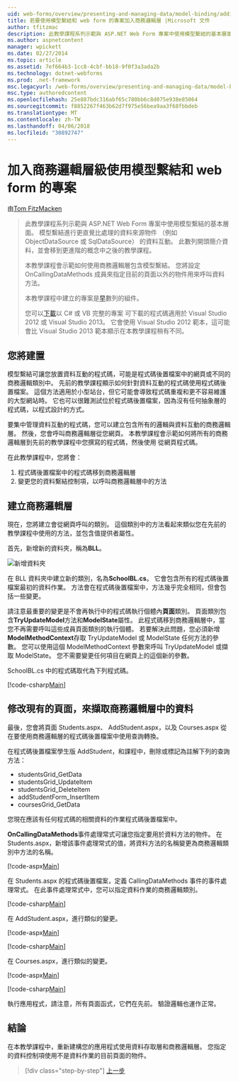 ```yaml
---
uid: web-forms/overview/presenting-and-managing-data/model-binding/adding-business-logic-layer
title: 若要使用模型繫結和 web form 的專案加入商務邏輯層 |Microsoft 文件
author: tfitzmac
description: 此教學課程系列示範與 ASP.NET Web Form 專案中使用模型繫結的基本層面。 模型繫結進行資料互動詳細直線-...
ms.author: aspnetcontent
manager: wpickett
ms.date: 02/27/2014
ms.topic: article
ms.assetid: 7ef664b3-1cc8-4cbf-bb18-9f0f3a3ada2b
ms.technology: dotnet-webforms
ms.prod: .net-framework
msc.legacyurl: /web-forms/overview/presenting-and-managing-data/model-binding/adding-business-logic-layer
msc.type: authoredcontent
ms.openlocfilehash: 25e887bdc316abf65c780bb6c8d075e938e85064
ms.sourcegitcommit: f8852267f463b62d7f975e56bea9aa3f68fbbdeb
ms.translationtype: MT
ms.contentlocale: zh-TW
ms.lasthandoff: 04/06/2018
ms.locfileid: "30892747"
---
```

<a name="adding-business-logic-layer-to-a-project-that-uses-model-binding-and-web-forms"></a>加入商務邏輯層級使用模型繫結和 web form 的專案
====================
由[Tom FitzMacken](https://github.com/tfitzmac)

> 此教學課程系列示範與 ASP.NET Web Form 專案中使用模型繫結的基本層面。 模型繫結進行更直覺比處理的資料來源物件 （例如 ObjectDataSource 或 SqlDataSource） 的資料互動。 此數列開頭簡介資料，並會移到更進階的概念中之後的教學課程。
> 
> 本教學課程會示範如何使用商務邏輯層包含模型繫結。 您將設定 OnCallingDataMethods 成員來指定目前的頁面以外的物件用來呼叫資料方法。
> 
> 本教學課程中建立的專案是[早](retrieving-data.md)數列的組件。
> 
> 您可以[下載](https://go.microsoft.com/fwlink/?LinkId=286116)以 C# 或 VB 完整的專案 可下載的程式碼適用於 Visual Studio 2012 或 Visual Studio 2013。 它會使用 Visual Studio 2012 範本，這可能會比 Visual Studio 2013 範本顯示在本教學課程稍有不同。


## <a name="what-youll-build"></a>您將建置

模型繫結可讓您放置資料互動的程式碼，可能是程式碼後置檔案中的網頁或不同的商務邏輯類別中。 先前的教學課程顯示如何針對資料互動的程式碼使用程式碼後置檔案。 這個方法適用於小型站台，但它可能會導致程式碼重複和更不容易維護的大型網站時。 它也可以很難測試位於程式碼後置檔案，因為沒有任何抽象層的程式碼，以程式設計的方式。

要集中管理資料互動的程式碼，您可以建立包含所有的邏輯與資料互動的商務邏輯層。 然後，您會呼叫商務邏輯層從您網頁。 本教學課程會示範如何將所有的商務邏輯層到先前的教學課程中您撰寫的程式碼，然後使用 從網頁程式碼。

在此教學課程中，您將會：

1. 程式碼後置檔案中的程式碼移到商務邏輯層
2. 變更您的資料繫結控制項，以呼叫商務邏輯層中的方法

## <a name="create-business-logic-layer"></a>建立商務邏輯層

現在，您將建立會從網頁呼叫的類別。 這個類別中的方法看起來類似您在先前的教學課程中使用的方法，並包含值提供者屬性。

首先，新增新的資料夾，稱為**BLL**。

![新增資料夾](adding-business-logic-layer/_static/image1.png)

在 BLL 資料夾中建立新的類別，名為**SchoolBL.cs**。 它會包含所有的程式碼後置檔案最初的資料作業。 方法會在程式碼後置檔案中，方法幾乎完全相同，但會包括一些變更。

請注意最重要的變更是不會再執行中的程式碼執行個體內**頁面**類別。 頁面類別包含**TryUpdateModel**方法和**ModelState**屬性。 此程式碼移到商務邏輯層中，當您不再需要呼叫這些成員頁面類別的執行個體。 若要解決此問題，您必須新增**ModelMethodContext**存取 TryUpdateModel 或 ModelState 任何方法的參數。 您可以使用這個 ModelMethodContext 參數來呼叫 TryUpdateModel 或擷取 ModelState。 您不需要變更任何項目在網頁上的這個新的參數。

SchoolBL.cs 中的程式碼取代為下列程式碼。

[!code-csharp[Main](adding-business-logic-layer/samples/sample1.cs)]

## <a name="revise-existing-pages-to-retrieve-data-from-business-logic-layer"></a>修改現有的頁面，來擷取商務邏輯層中的資料

最後，您會將頁面 Students.aspx、 AddStudent.aspx，以及 Courses.aspx 從在要使用商務邏輯層的程式碼後置檔案中使用查詢轉換。

在程式碼後置檔案學生版 AddStudent，和課程中，刪除或標記為註解下列的查詢方法：

- studentsGrid\_GetData
- studentsGrid\_UpdateItem
- studentsGrid\_DeleteItem
- addStudentForm\_InsertItem
- coursesGrid\_GetData

您現在應該有任何程式碼的相關資料的作業程式碼後置檔案中。

**OnCallingDataMethods**事件處理常式可讓您指定要用於資料方法的物件。 在 Students.aspx，新增該事件處理常式的值，將資料方法的名稱變更為商務邏輯類別中方法的名稱。

[!code-aspx[Main](adding-business-logic-layer/samples/sample2.aspx?highlight=3-4,8)]

在 Students.aspx 的程式碼後置檔案，定義 CallingDataMethods 事件的事件處理常式。 在此事件處理常式中，您可以指定資料作業的商務邏輯類別。

[!code-csharp[Main](adding-business-logic-layer/samples/sample3.cs)]

在 AddStudent.aspx，進行類似的變更。

[!code-aspx[Main](adding-business-logic-layer/samples/sample4.aspx?highlight=3-4)]

[!code-csharp[Main](adding-business-logic-layer/samples/sample5.cs)]

在 Courses.aspx，進行類似的變更。

[!code-aspx[Main](adding-business-logic-layer/samples/sample6.aspx?highlight=3-4)]

[!code-csharp[Main](adding-business-logic-layer/samples/sample7.cs)]

執行應用程式，請注意，所有頁面函式，它們在先前。 驗證邏輯也運作正常。

## <a name="conclusion"></a>結論

在本教學課程中，重新建構您的應用程式使用資料存取層和商務邏輯層。 您指定的資料控制項使用不是資料作業的目前頁面的物件。

> [!div class="step-by-step"]
> [上一步](using-query-string-values-to-retrieve-data.md)
